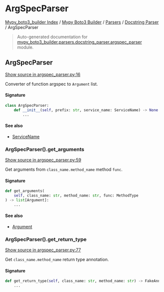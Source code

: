 # ArgSpecParser

[Mypy_boto3_builder Index](../../../README.md#mypy_boto3_builder-index) /
[Mypy Boto3 Builder](../../index.md#mypy-boto3-builder) /
[Parsers](../index.md#parsers) /
[Docstring Parser](./index.md#docstring-parser) /
ArgSpecParser

> Auto-generated documentation for [mypy_boto3_builder.parsers.docstring_parser.argspec_parser](https://github.com/youtype/mypy_boto3_builder/blob/main/mypy_boto3_builder/parsers/docstring_parser/argspec_parser.py) module.

## ArgSpecParser

[Show source in argspec_parser.py:16](https://github.com/youtype/mypy_boto3_builder/blob/main/mypy_boto3_builder/parsers/docstring_parser/argspec_parser.py#L16)

Converter of function argspec to `Argument` list.

#### Signature

```python
class ArgSpecParser:
    def __init__(self, prefix: str, service_name: ServiceName) -> None:
        ...
```

#### See also

- [ServiceName](../../service_name.md#servicename)

### ArgSpecParser().get_arguments

[Show source in argspec_parser.py:59](https://github.com/youtype/mypy_boto3_builder/blob/main/mypy_boto3_builder/parsers/docstring_parser/argspec_parser.py#L59)

Get arguments from `class_name.method_name` method `func`.

#### Signature

```python
def get_arguments(
    self, class_name: str, method_name: str, func: MethodType
) -> list[Argument]:
    ...
```

#### See also

- [Argument](../../structures/argument.md#argument)

### ArgSpecParser().get_return_type

[Show source in argspec_parser.py:77](https://github.com/youtype/mypy_boto3_builder/blob/main/mypy_boto3_builder/parsers/docstring_parser/argspec_parser.py#L77)

Get `class_name.method_name` return type annotation.

#### Signature

```python
def get_return_type(self, class_name: str, method_name: str) -> FakeAnnotation | None:
    ...
```



